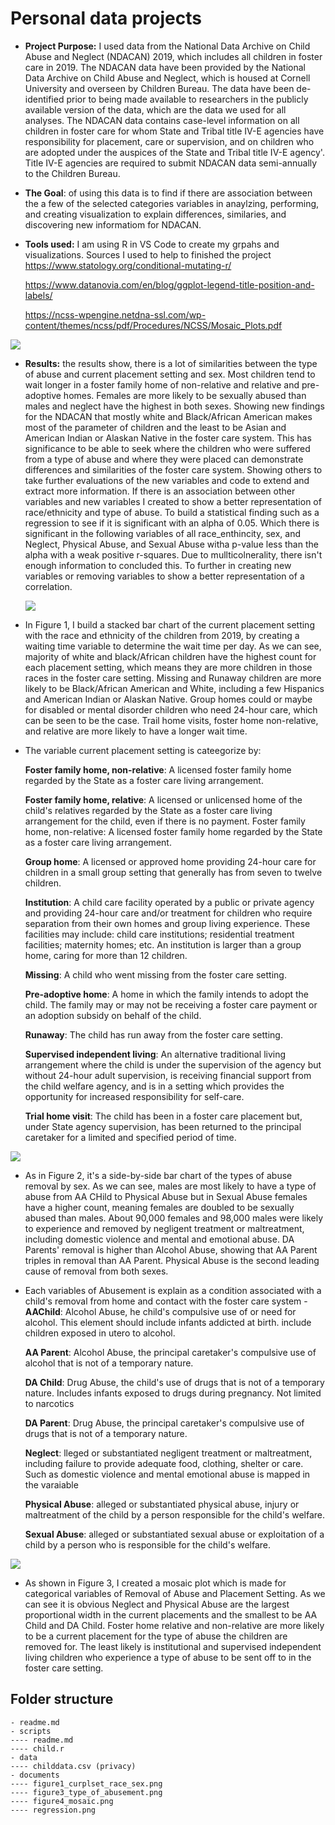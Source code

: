 # Personal data projects

- __Project Purpose:__ I used data from the National Data Archive on Child Abuse and Neglect (NDACAN) 2019, which includes all children in foster care in 2019. The NDACAN data have been provided by the National Data Archive on Child Abuse and Neglect, which is housed at Cornell University and overseen by Children Bureau. The data have been de-identified prior to being made available to researchers in the publicly available version of the data, which are the data we used for all analyses. The NDACAN data contains case-level information on all children in foster care for whom State and Tribal title IV-E agencies have responsibility for placement, care or supervision, and on children who are adopted under the auspices of the State and Tribal title IV-E agency'. Title IV-E agencies are required to submit NDACAN data semi-annually to the Children Bureau. 

- __The Goal__: of using this data is to find if there are association between the a few of the selected categories variables in anaylzing, performing, and creating visualization to explain differences, similaries, and discovering new informatiom for NDACAN.

- __Tools used:__ I am using R in VS Code to create my grpahs and visualizations. 
Sources I used to help to finished the project
https://www.statology.org/conditional-mutating-r/

    https://www.datanovia.com/en/blog/ggplot-legend-title-position-and-labels/

    https://ncss-wpengine.netdna-ssl.com/wp-content/themes/ncss/pdf/Procedures/NCSS/Mosaic_Plots.pdf


![](documents/regression.png)

- __Results:__  the results show, there is a lot of similarities between the type of abuse and current placement setting and sex.  Most children tend to wait longer in a foster family home of non-relative and relative and pre-adoptive homes. Females are more likely to be sexually abused than males and neglect have the highest in both sexes. Showing new findings for the NDACAN that mostly white and Black/African American makes most of the parameter of children and the least to be Asian and American Indian or Alaskan Native in the foster care system. This has significance to be able to seek where the children who were suffered from a type of abuse and where they were placed can demonstrate differences and similarities of the foster care system. Showing others to take further evaluations of the new variables and code to extend and extract more information. If there is an association between other variables and new variables I created to show a better representation of race/ethnicity and type of abuse. To build a statistical finding such as a regression to see if it is significant with an alpha of 0.05. Which there is significant in the following variables of all race_enthincity, sex, and Neglect, Physical Abuse, and Sexual Abuse witha p-value less than the alpha with a weak positive r-squares. Due to mullticolnerality, there isn't enough information to concluded this. To further in creating new variables or removing variables to show a better representation of a correlation.
    
    ![](documents/figure1_curplset_race_sex.png)

- In Figure 1, I build a stacked bar chart of the current placement setting with the race and ethnicity of the children from 2019, by creating a waiting time variable to determine the wait time per day. As we can see, majority of white and black/African children have the highest count for each placement setting, which means they are more children in those races in the foster care setting. Missing and Runaway children are more likely to be Black/African American and White, including a few Hispanics and American Indian or Alaskan Native. Group homes could or maybe for disabled or mental disorder children who need 24-hour care, which can be seen to be the case. Trail home visits, foster home non-relative, and relative are more likely to have a longer wait time. 
     
- The variable current placement setting is cateegorize by: 

    __Foster family home, non-relative__: A licensed foster family home regarded by the State as a foster care living arrangement.

    __Foster family home, relative__: A licensed or unlicensed home of the child's relatives regarded by the State as a foster care living arrangement for the child, even if there is no payment.
     Foster family home, non-relative: A licensed foster family home regarded by the State as a foster care living arrangement. 
     
    __Group home__: A licensed or approved home providing 24-hour care for children in a small group setting that generally has from seven to twelve children.
     
    __Institution__: A child care facility operated by a public or private agency and providing 24-hour care and/or treatment for children who require separation from their own homes and group living experience. These facilities may include: child care institutions; residential treatment facilities; maternity homes; etc. An institution is larger than a group home, caring for more than 12 children.

    __Missing__: A child who went missing from the foster care setting.
     
    __Pre-adoptive home__: A home in which the family intends to adopt the child. The family may or may not be receiving a foster care payment or an adoption subsidy on behalf of the child. 

    __Runaway__: The child has run away from the foster care setting. 

    __Supervised independent living__: An alternative traditional living arrangement where the child is under the supervision of the agency but without 24-hour adult supervision, is receiving financial support from the child welfare agency, and is in a setting which provides the opportunity for increased responsibility for self-care. 

    __Trial home visit__: The child has been in a foster care placement but, under State agency supervision, has been returned to the principal caretaker for a limited and specified period of time.





![](documents/figure3_type_of_abusement.png)

-  As in Figure 2, it's a side-by-side bar chart of the types of abuse removal by sex. As we can see, males are most likely to have a type of abuse from AA CHild to Physical Abuse but in Sexual Abuse females have a higher count, meaning females are doubled to be sexually abused than males. About 90,000 females and 98,000 males were likely to experience and removed by negligent treatment or maltreatment, including domestic violence and mental and emotional abuse. DA Parents' removal is higher than Alcohol Abuse, showing that AA Parent triples in removal than AA Parent. Physical Abuse is the second leading cause of removal from both sexes. 

- Each variables of Abusement is explain as a condition associated with a child's removal from home and contact with the foster care system -  
    __AAChild__: Alcohol Abuse, he child's compulsive use of or need for alcohol. This element should include infants addicted at birth. include children exposed in utero to alcohol.

    __AA Parent__: Alcohol Abuse, the principal caretaker's compulsive use of alcohol that is not of a temporary nature.

    __DA Child__: Drug Abuse, the child's use of drugs that is not of a temporary nature. Includes infants exposed to drugs during pregnancy. Not limited to narcotics

    __DA Parent__: Drug Abuse, the principal caretaker's compulsive use of drugs that is not of a temporary nature.

    __Neglect__: lleged or substantiated negligent treatment or maltreatment, including failure to provide adequate food, clothing, shelter or care. Such as domestic violence and mental emotional abuse is mapped in the varaiable

    __Physical Abuse__: alleged or substantiated physical abuse, injury or maltreatment of the child by a person responsible for the child's welfare.

    __Sexual Abuse__: alleged or substantiated sexual abuse or exploitation of a child by a person who is responsible for the child's welfare.

![](documents/figure4_mosaic.png)

- As shown in Figure 3, I created a mosaic plot which is made for categorical variables of Removal of Abuse and Placement Setting. As we can see it is obvious Neglect and Physical Abuse are the largest proportional width in the current placements and the smallest to be AA Child and DA Child. Foster home relative and non-relative are more likely to be a current placement for the type of abuse the children are removed for. The least likely is institutional and supervised independent living children who experience a type of abuse to be sent off to in the foster care setting.






## Folder structure

```
- readme.md
- scripts
---- readme.md 
---- child.r
- data 
---- childdata.csv (privacy)
- documents
---- figure1_curplset_race_sex.png
---- figure3_type_of_abusement.png
---- figure4_mosaic.png
---- regression.png
```
